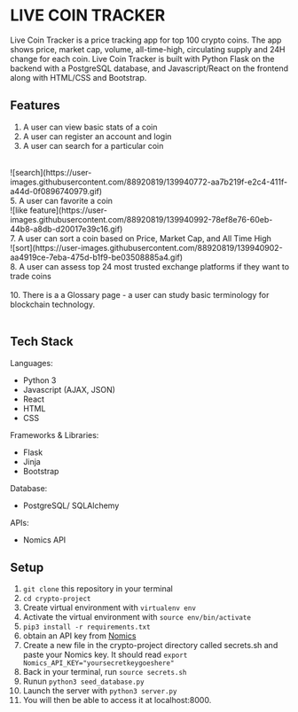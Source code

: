 # LIVE COIN TRACKER
Live Coin Tracker is a price tracking app for top 100 crypto coins. The app shows price, market cap, volume, all-time-high, circulating supply and 24H change for each coin. Live Coin Tracker is built with Python Flask on the backend with a PostgreSQL database, and Javascript/React on the frontend along with HTML/CSS and Bootstrap.

## Features

1. A user can view basic stats of a coin 
2. A user can register an account and login
3. A user can search for a particular coin
<br />
![search](https://user-images.githubusercontent.com/88920819/139940772-aa7b219f-e2c4-411f-a44d-0f0896740979.gif)
<br />
5. A user can favorite a coin
<br />
![like feature](https://user-images.githubusercontent.com/88920819/139940992-78ef8e76-60eb-44b8-a8db-d20017e39c16.gif)
<br />
7. A user can sort a coin based on Price, Market Cap, and All Time High
<br />
![sort](https://user-images.githubusercontent.com/88920819/139940902-aa4919ce-7eba-475d-b1f9-be03508885a4.gif)
<br />
8. A user can assess top 24 most trusted exchange platforms if they want to trade coins
<br />
<br />
10. There is a a Glossary page - a user can study basic terminology for blockchain technology.
<br />
<br />

## Tech Stack
Languages:
* Python 3 
* Javascript (AJAX, JSON)
* React
* HTML
* CSS

Frameworks & Libraries:
* Flask
* Jinja
* Bootstrap

Database:
* PostgreSQL/ SQLAlchemy

APIs:
* Nomics API

## Setup
1. `git clone` this repository in your terminal
2. `cd crypto-project`
3. Create virtual environment with `virtualenv env`
4. Activate the virtual environment with `source env/bin/activate`
5. `pip3 install -r requirements.txt`
6. obtain an API key from [Nomics](https://nomics.com/docs/)
7. Create a new file in the crypto-project directory called secrets.sh and paste your Nomics key. It should read `export Nomics_API_KEY="yoursecretkeygoeshere"`
8. Back in your terminal, run `source secrets.sh`
9. Runun `python3 seed_database.py`
10. Launch the server with `python3 server.py`
11. You will then be able to access it at localhost:8000.

